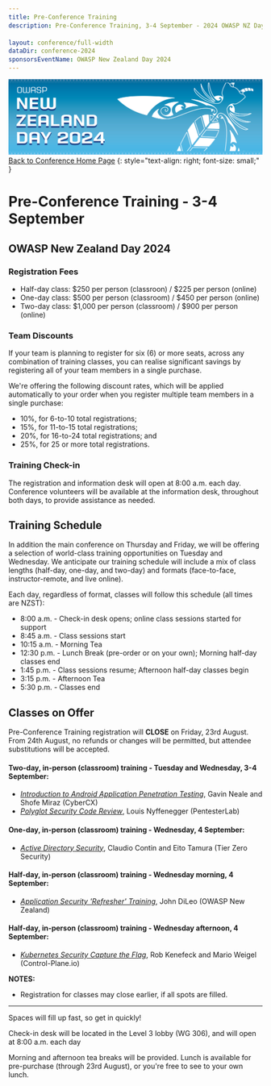 ```yaml
---
title: Pre-Conference Training
description: Pre-Conference Training, 3-4 September - 2024 OWASP NZ Day

layout: conference/full-width
dataDir: conference-2024
sponsorsEventName: OWASP New Zealand Day 2024
---
```


[![Web Banner](/assets/images/2024_Banner_Graphic.jpg)](/conference/)   
[Back to Conference Home Page](index.md)
{: style="text-align: right; font-size: small;" }

# Pre-Conference Training - 3-4 September

## OWASP New Zealand Day 2024

### Registration Fees 

* Half-day class: $250 per person (classroon) / $225 per person (online)   
* One-day class: $500 per person (classroom) / $450 per person (online)   
* Two-day class: $1,000 per person (classroom) / $900 per person (online)   

### Team Discounts

If your team is planning to register for six (6) or more seats, across any combination of training classes, you can realise significant savings by registering all of your team members in a single purchase. 

We're offering the following discount rates, which will be applied automatically to your order when you register multiple team members in a single purchase:

* 10%, for 6-to-10 total registrations;
* 15%, for 11-to-15 total registrations; 
* 20%, for 16-to-24 total registrations; and
* 25%, for 25 or more total registrations.

### Training Check-in

The registration and information desk will open at 8:00 a.m. each day. Conference volunteers will be available at the information desk, throughout both days, to provide assistance as needed.

## Training Schedule

In addition the main conference on Thursday and Friday, we will be offering a selection of world-class training opportunities on Tuesday and Wednesday. We anticipate our training schedule will include a mix of class lengths (half-day, one-day, and two-day) and formats (face-to-face, instructor-remote, and live online).

Each day, regardless of format, classes will follow this schedule (all times are NZST):

* 8:00 a.m.  - Check-in desk opens; online class sessions started for support
* 8:45 a.m.  - Class sessions start
* 10:15 a.m. - Morning Tea
* 12:30 p.m. - Lunch Break (pre-order or on your own); Morning half-day classes end
* 1:45 p.m.  - Class sessions resume; Afternoon half-day classes begin
* 3:15 p.m.  - Afternoon Tea
* 5:30 p.m.  - Classes end

## Classes on Offer

Pre-Conference Training registration will **CLOSE** on Friday, 23rd August. From 24th August, no refunds or changes will be permitted, but attendee substitutions will be accepted.

#### Two-day, in-person (classroom) training - Tuesday and Wednesday, 3-4 September:

* *[Introduction to Android Application Penetration Testing](training-android_app_pen_testing.md)*, Gavin Neale and Shofe Miraz (CyberCX)
* *[Polyglot Security Code Review](training-security_code_review.md)*, Louis Nyffenegger (PentesterLab)

#### One-day, in-person (classroom) training - Wednesday, 4 September:

* *[Active Directory Security](training-active_directory_security.md)*, Claudio Contin and Eito Tamura (Tier Zero Security)

#### Half-day, in-person (classroom) training - Wednesday morning, 4 September:

* *[Application Security 'Refresher' Training](training-appsec_refresher.md)*, John DiLeo (OWASP New Zealand)

#### Half-day, in-person (classroom) training - Wednesday afternoon, 4 September:

* *[Kubernetes Security Capture the Flag](training-kubernetes_ctf.md)*, Rob Kenefeck and Mario Weigel (Control-Plane.io)

**NOTES:** 

* Registration for classes may close earlier, if all spots are filled. 

-------------

Spaces will fill up fast, so get in quickly!

Check-in desk will be located in the Level 3 lobby (WG 306), and will open at 8:00 a.m. each day

Morning and afternoon tea breaks will be provided. Lunch is available for pre-purchase (through 23rd August), or you're free to see to your own lunch.

